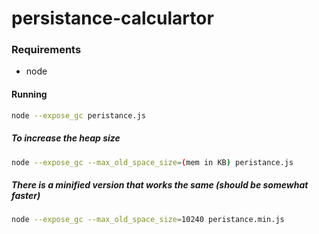 # persistance-calculartor
### Requirements
 - node

#### Running
```bash
node --expose_gc peristance.js 
```
##### To increase the heap size 
```bash
node --expose_gc --max_old_space_size=(mem in KB) peristance.js 
```
##### There is a minified version that works the same (should be somewhat faster)
```bash
node --expose_gc --max_old_space_size=10240 peristance.min.js 
```
